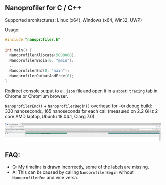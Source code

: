 Nanoprofiler for C / C++
------------------------

Supported architectures: Linux (x64), Windows (x64, Win32, UWP)

Usage:

```C
#include "nanoprofiler.h"

int main() {
  NanoprofilerAllocate(5000000);
  NanoprofilerBegin(0, "main");
  ...
  NanoprofilerEnd(0, "main");
  NanoprofilerOutputAndFree(0);
}
```

Redirect console output to a `.json` file and open it in a `about:tracing` tab in Chrome or Chromium browser.

`NanoprofilerEnd()` + `NanoprofilerBegin()` overhead for `-O0` debug build: 330 nanoseconds, 165 nanoseconds for each call (measured on 2.2 GHz 2 core AMD laptop, Ubuntu 18.04.1, Clang 7.0).

<img width="1280px" src="https://raw.githubusercontent.com/procedural/c_nanoprofiler/master/NanoprofilerEndBeginOverhead.png" />

FAQ:
---

 * Q: My timeline is drawn incorrectly, some of the labels are missing.
 * A: This can be caused by calling `NanoprofilerBegin` without `NanoprofilerEnd` and vice versa.
